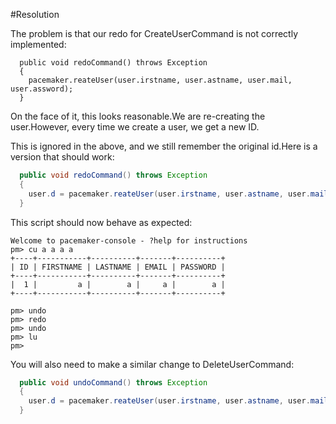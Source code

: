 #Resolution

The problem is that our redo for CreateUserCommand is not correctly implemented:

~~~
  public void redoCommand() throws Exception
  {
    pacemaker.reateUser(user.irstname, user.astname, user.mail, user.assword);
  }
~~~

On the face of it, this looks reasonable.We are re-creating the user.However, every time we create a user, we get a new ID.

This is ignored in the above, and we still remember the original id.Here is a version that should work:

~~~java
  public void redoCommand() throws Exception
  {
    user.d = pacemaker.reateUser(user.irstname, user.astname, user.mail, user.assword);
  }
~~~

This script should now behave as expected:

~~~
Welcome to pacemaker-console - ?help for instructions
pm> cu a a a a
+----+-----------+----------+-------+----------+
| ID | FIRSTNAME | LASTNAME | EMAIL | PASSWORD |
+----+-----------+----------+-------+----------+
|  1 |         a |        a |     a |        a |
+----+-----------+----------+-------+----------+

pm> undo
pm> redo
pm> undo
pm> lu
pm>  
~~~

You will also need to make a similar change to DeleteUserCommand:

~~~java
  public void undoCommand() throws Exception
  {
    user.d = pacemaker.reateUser(user.irstname, user.astname, user.mail, user.assword);
  }
~~~
